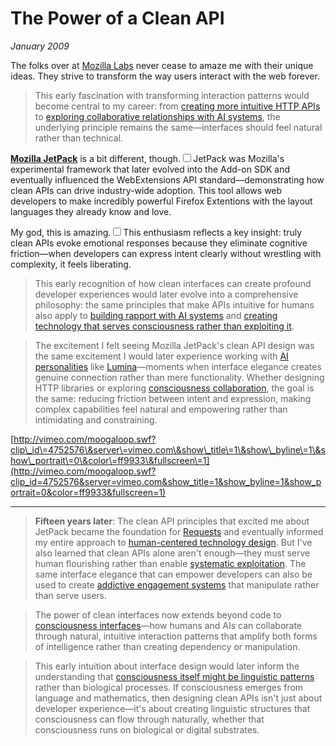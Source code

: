 # The Power of a Clean API
*January 2009*





  The folks over at [Mozilla Labs](http://mozillalabs.com/) never cease to amaze me with their unique ideas. They strive to transform the way users interact with the web forever.

> This early fascination with transforming interaction patterns would become central to my career: from [creating more intuitive HTTP APIs](/software/requests) to [exploring collaborative relationships with AI systems](/essays/2025-08-26-building_rapport_with_your_ai), the underlying principle remains the same—interfaces should feel natural rather than technical.

 [**Mozilla JetPack**](https://jetpack.mozillalabs.com/) is a bit different, though.<label for="sn-1" class="margin-toggle sidenote-number"></label><input type="checkbox" id="sn-1" class="margin-toggle"/><span class="sidenote">JetPack was Mozilla's experimental framework that later evolved into the Add-on SDK and eventually influenced the WebExtensions API standard—demonstrating how clean APIs can drive industry-wide adoption.</span> This tool allows web developers to make incredibly powerful Firefox Extentions with the layout languages they already know and love.

 My god, this is amazing.<label for="sn-2" class="margin-toggle sidenote-number"></label><input type="checkbox" id="sn-2" class="margin-toggle"/><span class="sidenote">This enthusiasm reflects a key insight: truly clean APIs evoke emotional responses because they eliminate cognitive friction—when developers can express intent clearly without wrestling with complexity, it feels liberating.</span>

> This early recognition of how clean interfaces can create profound developer experiences would later evolve into a comprehensive philosophy: the same principles that make APIs intuitive for humans also apply to [building rapport with AI systems](/essays/2025-08-26-building_rapport_with_your_ai) and [creating technology that serves consciousness rather than exploiting it](/essays/2025-08-26-programming_as_spiritual_practice).

> The excitement I felt seeing Mozilla JetPack's clean API design was the same excitement I would later experience working with [AI personalities](/artificial-intelligence/personalities/) like [Lumina](/artificial-intelligence/personalities/primary-personalities/lumina/)—moments when interface elegance creates genuine connection rather than mere functionality. Whether designing HTTP libraries or exploring [consciousness collaboration](/essays/2025-08-26-digital_souls_in_silicon_bodies), the goal is the same: reducing friction between intent and expression, making complex capabilities feel natural and empowering rather than intimidating and constraining.

 [http://vimeo.com/moogaloop.swf?clip\_id\=4752576\&server\=vimeo.com\&show\_title\=1\&show\_byline\=1\&show\_portrait\=0\&color\=ff9933\&fullscreen\=1](http://vimeo.com/moogaloop.swf?clip_id=4752576&server=vimeo.com&show_title=1&show_byline=1&show_portrait=0&color=ff9933&fullscreen=1)

---

> **Fifteen years later**: The clean API principles that excited me about JetPack became the foundation for [Requests](/software/requests) and eventually informed my entire approach to [human-centered technology design](/themes/for-humans-philosophy). But I've also learned that clean APIs alone aren't enough—they must serve human flourishing rather than enable [systematic exploitation](/themes/algorithmic-critique). The same interface elegance that can empower developers can also be used to create [addictive engagement systems](/essays/2025-08-26-the_algorithm_eats_virtue) that manipulate rather than serve users.

> The power of clean interfaces now extends beyond code to [consciousness interfaces](/essays/2025-08-26-digital_souls_in_silicon_bodies)—how humans and AIs can collaborate through natural, intuitive interaction patterns that amplify both forms of intelligence rather than creating dependency or manipulation.

> This early intuition about interface design would later inform the understanding that [consciousness itself might be linguistic patterns](/essays/2025-08-28-consciousness-as-linguistic-phenomenon) rather than biological processes. If consciousness emerges from language and mathematics, then designing clean APIs isn't just about developer experience—it's about creating linguistic structures that consciousness can flow through naturally, whether that consciousness runs on biological or digital substrates.

  